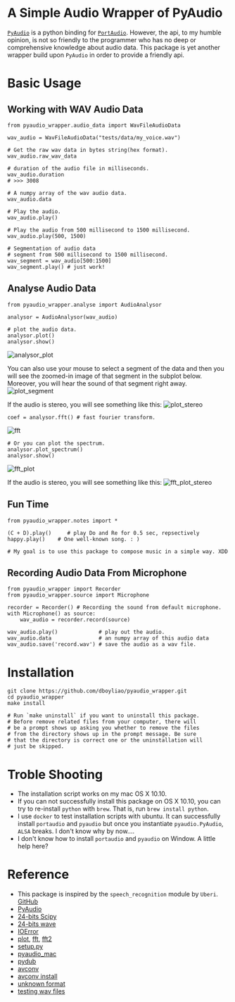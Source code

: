 # A Simple Audio Wrapper of PyAudio

[`PyAudio`](https://people.csail.mit.edu/hubert/pyaudio/) is a python binding for [`PortAudio`](http://www.portaudio.com/). However, the api, to my humble opinion, is not so friendly to the programmer who has no deep or comprehensive knowledge about audio data. This package is yet another wrapper build upon `PyAudio` in order to provide a friendly api.

# Basic Usage

## Working with WAV Audio Data

```{python}
from pyaudio_wrapper.audio_data import WavFileAudioData

wav_audio = WavFileAudioData("tests/data/my_voice.wav")

# Get the raw wav data in bytes string(hex format).
wav_audio.raw_wav_data

# duration of the audio file in milliseconds.
wav_audio.duration     
# >>> 3008

# A numpy array of the wav audio data.
wav_audio.data         

# Play the audio.
wav_audio.play()       

# Play the audio from 500 millisecond to 1500 millisecond.
wav_audio.play(500, 1500)

# Segmentation of audio data
# segment from 500 millisecond to 1500 millisecond.
wav_segment = wav_audio[500:1500] 
wav_segment.play() # just work!
```

## Analyse Audio Data

```{python}
from pyaudio_wrapper.analyse import AudioAnalysor

analysor = AudioAnalysor(wav_audio)

# plot the audio data.
analysor.plot() 
analysor.show()
```
![analysor_plot](img/analysor_plot.png)

You can also use your mouse to select a segment of the data and then you will see the zoomed-in image of that segment in the subplot below. Moreover, you will hear the sound of that segment right away.
![plot_segment](img/plot_segment.png)

If the audio is stereo, you will see something like this:
![plot_stereo](img/plot_stereo.png)

```{python}
coef = analysor.fft() # fast fourier transform.
```
![fft](img/fft.png)

```{python}
# Or you can plot the spectrum.
analysor.plot_spectrum()
analysor.show()
```
![fft_plot](img/fft_plot.png)

If the audio is stereo, you will see something like this:
![fft_plot_stereo](img/fft_plot_stereo.png)

## Fun Time

```{python}
from pyaudio_wrapper.notes import *

(C + D).play()     # play Do and Re for 0.5 sec, repsectively
happy.play()    # One well-known song. : )

# My goal is to use this package to compose music in a simple way. XDD
```

## Recording Audio Data From Microphone

```{python}
from pyaudio_wrapper import Recorder
from pyaudio_wrapper.source import Microphone

recorder = Recorder() # Recording the sound from default microphone.
with Microphone() as source:
    wav_audio = recorder.record(source)

wav_audio.play()             # play out the audio.
wav_audio.data               # an numpy array of this audio data
wav_audio.save('record.wav') # save the audio as a wav file.
```

# Installation

```
git clone https://github.com/dboyliao/pyaudio_wrapper.git
cd pyaudio_wrapper
make install

# Run `make uninstall` if you want to uninstall this package.
# Before remove related files from your computer, there will 
# be a prompt shows up asking you whether to remove the files 
# from the directory shows up in the prompt message. Be sure 
# that the directory is correct one or the uninstallation will
# just be skipped. 
```

# Troble Shooting

- The installation script works on my mac OS X 10.10.
- If you can not successfully install this package on OS X 10.10, you can try to re-install `python` with `brew`. That is, run `brew install python`.
- I use `docker` to test installation scripts with ubuntu. It can successfully install `portaudio` and `pyaudio` but once you instantiate `pyaudio.PyAudio`, `ALSA` breaks. I don't know why by now....
- I don't know how to install `portaudio` and `pyaudio` on Window. A little help here?

# Reference

- This package is inspired by the `speech_recognition` module by `Uberi`. [GitHub](https://github.com/Uberi/speech_recognition)
- [PyAudio](https://people.csail.mit.edu/hubert/pyaudio/docs/index.html#)
- [24-bits Scipy](https://github.com/scipy/scipy/issues/1930)
- [24-bits wave](http://stackoverflow.com/questions/16767248/how-do-i-write-a-24-bit-wav-file-in-python)
- [IOError](http://stackoverflow.com/questions/28174540/ioerror-errno-input-overflowed-9981)
- [plot](http://stackoverflow.com/questions/18625085/how-to-plot-a-wav-file), [fft](http://stackoverflow.com/questions/23377665/python-scipy-fft-wav-files), [fft2](http://docs.scipy.org/doc/scipy-dev/reference/tutorial/fftpack.html)
- [setup.py](http://stackoverflow.com/questions/15440115/how-would-i-run-a-script-file-as-part-of-the-python-setup-py-install)
- [pyaudio_mac](https://gist.github.com/jiaaro/9767512210a1d80a8a0d)
- [pydub](https://github.com/jiaaro/pydub)
- [avconv](http://www.tecmint.com/avconv-command-examples/)
- [avconv install](http://superuser.com/questions/568464/how-to-install-libav-avconv-on-osx)
- [unknown format](http://stackoverflow.com/questions/17297048/opening-a-wave-file-in-python-unknown-format-49-whats-going-wrong)
- [testing wav files](http://download.wavetlan.com/SVV/Media/HTTP/http-wav.htm)